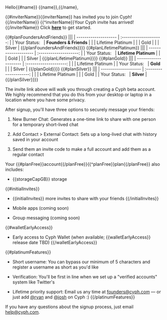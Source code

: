 Hello{{#name}} {{name}},{{/name},

{{#inviterName}}{{inviterName}} has invited you to join Cyph!{{/inviterName}}
{{^inviterName}}Your Cyph invite has arrived!{{/inviterName}}
Click [**here**]({{accountsURL}}register/{{inviteCode}}) to get started.

{{#planFoundersAndFriends}}
|||
| -------------------- | :--------------------: |
| Your Status: &#160;  | **Founders & Friends** |
|                      | Lifetime Platinum      |
|                      | Gold                   |
|                      | Silver                 |
{{/planFoundersAndFriends}}}}
{{#planLifetimePlatinum}}
|||
| -------------------- | :--------------------: |
| Your Status: &#160;  | **Lifetime Platinum**  |
|                      | Gold                   |
|                      | Silver                 |
{{/planLifetimePlatinum}}}}
{{#planGold}}
|||
| -------------------- | :--------------------: |
|                      | Lifetime Platinum      |
| Your Status: &#160;  | **Gold**               |
|                      | Silver                 |
{{/planGold}}}}
{{#planSilver}}
|||
| -------------------- | :--------------------: |
|                      | Lifetime Platinum      |
|                      | Gold                   |
| Your Status: &#160;  | **Silver**             |
{{/planSilver}}}}

The invite link above will walk you through creating a Cyph beta account. We highly recommend that
you do this from your desktop or laptop in a location where you have some privacy.

After signup, you'll have three options to securely message your friends:

1. New Burner Chat: Generates a one-time link to share with one person for a temporary short-lived
chat

2. Add Contact > External Contact: Sets up a long-lived chat with history saved in your account

3. Send them an invite code to make a full account and add them as a regular contact

Your {{#planFree}}account{{/planFree}}{{^planFree}}plan{{/planFree}} also includes:

* {{storageCapGB}} storage

{{#initialInvites}}
* {{initialInvites}} more invites to share with your friends
{{/initialInvites}}

* Mobile apps (coming soon)

* Group messaging (coming soon)

{{#walletEarlyAccess}}
* Early access to Cyph Wallet (when available; {{walletEarlyAccess}} release date TBD)
{{/walletEarlyAccess}}

{{#platinumFeatures}}
* Short username: You can bypass our minimum of 5 characters and register a username as short as
you'd like

* Verification: You'll be first in line when we set up a "verified accounts" system like Twitter's

* Lifetime priority support: Email us any time at founders@cyph.com — or just add
[@ryan](https://cyph.me/ryan) and [@josh](https://cyph.me/josh) on Cyph :)
{{/platinumFeatures}}

If you have any questions about the signup process, just email help@cyph.com.
